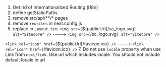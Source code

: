 1. Get rid of Internationalized Routing (i18n)
2. define getStaticPaths
3. remove src/api/**/* pages
4. remove `rewrites` in next.config.js
6. replace in `Layout.tsx`:
`<img src={`${publicUrl}/sc_logo.svg`} alt="Sitecore" />`
---->
`<img src={`/sc_logo.svg`} alt="Sitecore" />`

`<link rel="icon" href={`${publicUrl}/favicon.ico`} />`
---->
`<link rel="icon" href={`/favicon.ico`} />`
7. Do not use `locale` property when use Link from `next/link`. Use url which includes locale. You should not include default locale in url